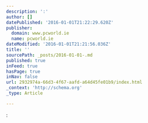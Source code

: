 ```yaml
---
description: ':'
author: []
datePublished: '2016-01-01T21:22:29.620Z'
publisher:
  domain: www.pcworld.ie
  name: pcworld.ie
dateModified: '2016-01-01T21:21:56.036Z'
title: ''
sourcePath: _posts/2016-01-01-.md
published: true
inFeed: true
hasPage: true
inNav: false
url: 2932974a-66d3-4f67-aafd-a64d45fe01b9/index.html
_context: 'http://schema.org'
_type: Article

---
```

: